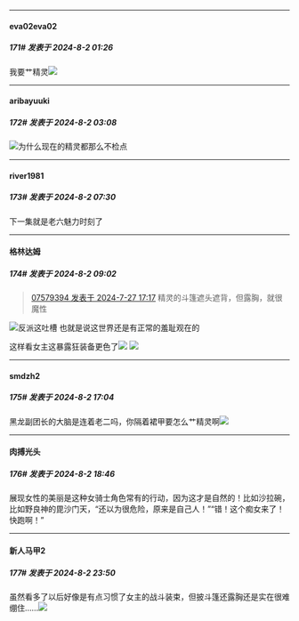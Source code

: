 ﻿
*****

####  eva02eva02  
##### 171#       发表于 2024-8-2 01:26

我要艹精灵<img src="https://static.saraba1st.com/image/smiley/face2017/210.gif" referrerpolicy="no-referrer">


*****

####  aribayuuki  
##### 172#       发表于 2024-8-2 03:08

<img src="https://static.saraba1st.com/image/smiley/face2017/213.gif" referrerpolicy="no-referrer">为什么现在的精灵都那么不检点


*****

####  river1981  
##### 173#       发表于 2024-8-2 07:30

下一集就是老六魅力时刻了


*****

####  格林达姆  
##### 174#       发表于 2024-8-2 09:02

<blockquote><a href="httphttps://bbs.saraba1st.com/2b/forum.php?mod=redirect&amp;goto=findpost&amp;pid=65715205&amp;ptid=2168956" target="_blank">07579394 发表于 2024-7-27 17:17</a>
精灵的斗篷遮头遮背，但露胸，就很魔性</blockquote>
<img src="https://static.saraba1st.com/image/smiley/face2017/067.png" referrerpolicy="no-referrer">反派这吐槽
也就是说这世界还是有正常的羞耻观在的

这样看女主这暴露狂装备更色了<img src="https://static.saraba1st.com/image/smiley/face2017/068.png" referrerpolicy="no-referrer">
<img src="https://p.sda1.dev/18/cba72358c33a14f616dc789299e0f953/CMP_20240802090114338.jpg" referrerpolicy="no-referrer">


*****

####  smdzh2  
##### 175#       发表于 2024-8-2 17:04

黑龙副团长的大脑是连着老二吗，你隔着裙甲要怎么艹精灵啊<img src="https://static.saraba1st.com/image/smiley/face2017/037.png" referrerpolicy="no-referrer">


*****

####  肉搏光头  
##### 176#       发表于 2024-8-2 18:46

展现女性的美丽是这种女骑士角色常有的行动，因为这才是自然的！比如沙拉碗，比如野良神的毘沙门天，“还以为很危险，原来是自己人！”“错！这个痴女来了！快跑啊！”


*****

####  新人马甲2  
##### 177#       发表于 2024-8-2 23:50

虽然看多了以后好像是有点习惯了女主的战斗装束，但披斗篷还露胸还是实在很难绷住……<img src="https://static.saraba1st.com/image/smiley/face2017/155.png" referrerpolicy="no-referrer">

